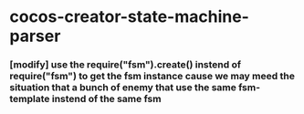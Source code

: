 # cocos-creator-state-machine-parser
### [modify] use the require("fsm").create() instend of require("fsm") to get the fsm instance cause we may meed the situation that a bunch of enemy that use the same fsm-template instend of the same fsm 
